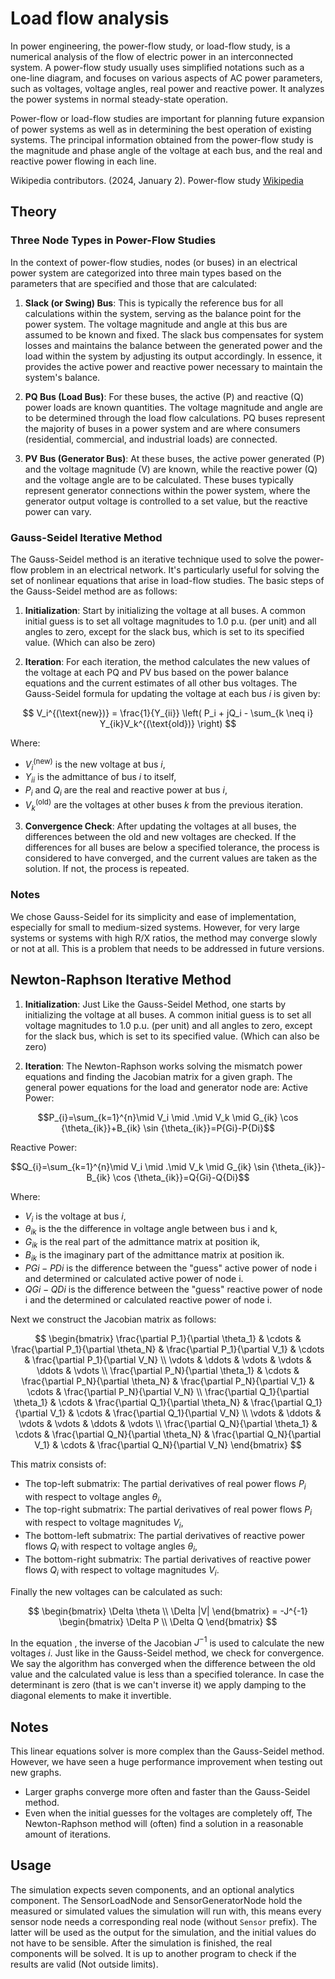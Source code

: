 # Load flow analysis
In power engineering, the power-flow study, or load-flow study, is a numerical analysis of the flow of electric power in an interconnected system. A power-flow study usually uses simplified notations such as a one-line diagram, and focuses on various aspects of AC power parameters, such as voltages, voltage angles, real power and reactive power. It analyzes the power systems in normal steady-state operation.

Power-flow or load-flow studies are important for planning future expansion of power systems as well as in determining the best operation of existing systems. The principal information obtained from the power-flow study is the magnitude and phase angle of the voltage at each bus, and the real and reactive power flowing in each line.

Wikipedia contributors. (2024, January 2). Power-flow study [Wikipedia](https://en.wikipedia.org/wiki/Power-flow_study)

## Theory

### Three Node Types in Power-Flow Studies

In the context of power-flow studies, nodes (or buses) in an electrical power system are categorized into three main types based on the parameters that are specified and those that are calculated:

1.  **Slack (or Swing) Bus**: This is typically the reference bus for all calculations within the system, serving as the balance point for the power system. The voltage magnitude and angle at this bus are assumed to be known and fixed. The slack bus compensates for system losses and maintains the balance between the generated power and the load within the system by adjusting its output accordingly. In essence, it provides the active power and reactive power necessary to maintain the system's balance.

2.  **PQ Bus (Load Bus)**: For these buses, the active (P) and reactive (Q) power loads are known quantities. The voltage magnitude and angle are to be determined through the load flow calculations. PQ buses represent the majority of buses in a power system and are where consumers (residential, commercial, and industrial loads) are connected.
    
3.  **PV Bus (Generator Bus)**: At these buses, the active power generated (P) and the voltage magnitude (V) are known, while the reactive power (Q) and the voltage angle are to be calculated. These buses typically represent generator connections within the power system, where the generator output voltage is controlled to a set value, but the reactive power can vary.

### Gauss-Seidel Iterative Method
The Gauss-Seidel method is an iterative technique used to solve the power-flow problem in an electrical network. It's particularly useful for solving the set of nonlinear equations that arise in load-flow studies. The basic steps of the Gauss-Seidel method are as follows:

1.  **Initialization**: Start by initializing the voltage at all buses. A common initial guess is to set all voltage magnitudes to 1.0 p.u. (per unit) and all angles to zero, except for the slack bus, which is set to its specified value. (Which can also be zero)

2.  **Iteration**: For each iteration, the method calculates the new values of the voltage at each PQ and PV bus based on the power balance equations and the current estimates of all other bus voltages. The Gauss-Seidel formula for updating the voltage at each bus $i$ is given by:

$$
V_i^{(\text{new})} = \frac{1}{Y_{ii}} \left( P_i + jQ_i - \sum_{k \neq i} Y_{ik}V_k^{(\text{old})} \right)
$$

Where:
- $V_i^{(\text{new})}$ is the new voltage at bus $i$,
- $Y_{ii}$ is the admittance of bus $i$ to itself,
- $P_i$ and $Q_i$ are the real and reactive power at bus $i$,
- $V_k^{(\text{old})}$ are the voltages at other buses $k$ from the previous iteration.

3.  **Convergence Check**: After updating the voltages at all buses, the differences between the old and new voltages are checked. If the differences for all buses are below a specified tolerance, the process is considered to have converged, and the current values are taken as the solution. If not, the process is repeated.

### Notes
We chose Gauss-Seidel for its simplicity and ease of implementation, especially for small to medium-sized systems. However, for very large systems or systems with high R/X ratios, the method may converge slowly or not at all. This is a problem that needs to be addressed in future versions.

## Newton-Raphson Iterative Method
1.  **Initialization**: Just Like the Gauss-Seidel Method, one starts by initializing the voltage at all buses. A common initial guess is to set all voltage magnitudes to 1.0 p.u. (per unit) and all angles to zero, except for the slack bus, which is set to its specified value. (Which can also be zero)

2.  **Iteration**: The Newton-Raphson works solving the mismatch power equations and finding the Jacobian matrix for a given graph.
The general power equations for the load and generator node are:
Active Power:

$$P_{i}=\sum_{k=1}^{n}\mid V_i \mid .\mid V_k \mid G_{ik} \cos {\theta_{ik}}+B_{ik} \sin {\theta_{ik}}=P{Gi}-P{Di}$$

Reactive Power:

$$Q_{i}=\sum_{k=1}^{n}\mid V_i \mid .\mid V_k \mid G_{ik} \sin {\theta_{ik}}-B_{ik} \cos {\theta_{ik}}=Q{Gi}-Q{Di}$$


Where:
- $V_i$ is the voltage at bus $i$,
- $\theta_{ik}$ is the the difference in voltage angle between bus i and k,
- $G_{ik}$ is the real part of the admittance matrix at position ik,
- $B_{ik}$ is the imaginary part of the admittance matrix at position ik.
- $P{Gi}-P{Di}$ is the difference between the "guess" active power of node i and determined or calculated active power of node i.
- $Q{Gi}-Q{Di}$ is the difference between the "guess" reactive power of node i and the determined or calculated reactive power of node i.

Next we construct the Jacobian matrix as follows:

$$
\begin{bmatrix}
\frac{\partial P_1}{\partial \theta_1} & \cdots & \frac{\partial P_1}{\partial \theta_N} & \frac{\partial P_1}{\partial V_1} & \cdots & \frac{\partial P_1}{\partial V_N} \\
\vdots & \ddots & \vdots & \vdots & \ddots & \vdots \\
\frac{\partial P_N}{\partial \theta_1} & \cdots & \frac{\partial P_N}{\partial \theta_N} & \frac{\partial P_N}{\partial V_1} & \cdots & \frac{\partial P_N}{\partial V_N} \\
\frac{\partial Q_1}{\partial \theta_1} & \cdots & \frac{\partial Q_1}{\partial \theta_N} & \frac{\partial Q_1}{\partial V_1} & \cdots & \frac{\partial Q_1}{\partial V_N} \\
\vdots & \ddots & \vdots & \vdots & \ddots & \vdots \\
\frac{\partial Q_N}{\partial \theta_1} & \cdots & \frac{\partial Q_N}{\partial \theta_N} & \frac{\partial Q_N}{\partial V_1} & \cdots & \frac{\partial Q_N}{\partial V_N}
\end{bmatrix}
$$

This matrix consists of:
- The top-left submatrix: The partial derivatives of real power flows $P_{i}$ with respect to voltage angles ${\theta_i}$,
- The top-right submatrix: The partial derivatives of real power flows $P_{i}$ with respect to voltage magnitudes $V_{i}$,
- The bottom-left submatrix: The partial derivatives of reactive power flows $Q_{i}$ with respect to voltage angles $\theta_{i}$,
- The bottom-right submatrix: The partial derivatives of reactive power flows $Q_{i}$ with respect to voltage magnitudes $V_{i}$.

Finally the new voltages can be calculated as such:

$$
\begin{bmatrix}
\Delta \theta \\
\Delta |V|
\end{bmatrix} = -J^{-1} \begin{bmatrix} \Delta P \\ \Delta Q \end{bmatrix}
$$

In the equation , the inverse of the Jacobian $J^{-1}$ is used to calculate the new voltages $i$. Just like in the Gauss-Seidel method, we check for convergence. We say the algorithm has converged when the difference between the old value and the calculated value is less than a specified tolerance. In case the determinant is zero (that is we can't inverse it) we apply damping to the diagonal elements to make it invertible.
 
## Notes
This linear equations solver is more complex than the Gauss-Seidel method. However, we have seen a huge performance improvement when testing out new graphs.
- Larger graphs converge more often and faster than the Gauss-Seidel method.
- Even when the initial guesses for the voltages are completely off, The Newton-Raphson method will (often) find a solution in a reasonable amount of iterations.

## Usage
The simulation expects seven components, and an optional analytics component. The SensorLoadNode and SensorGeneratorNode hold the measured or simulated values the simulation will run with, this means every sensor node needs a corresponding real node (without `Sensor` prefix). The latter will be used as the output for the simulation, and the initial values do not have to be sensible. After the simulation is finished, the real components will be solved. It is up to another program to check if the results are valid (Not outside limits).

